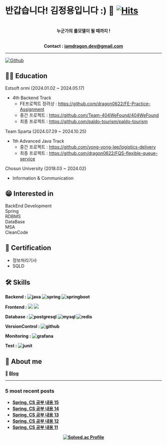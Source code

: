 # 반갑습니다! 김정용입니다 :) 👋 [![Hits](https://hits.seeyoufarm.com/api/count/incr/badge.svg?url=https%3A%2F%2Fgithub.com%2Fdragon0622&count_bg=%237FB8FF&title_bg=%23555555&icon=&icon_color=%23E7E7E7&title=hits&edge_flat=false)](https://hits.seeyoufarm.com)
<div align="center">
</br>
<b>
누군가의 롤모델이 될 때까지 ! </br></br>

Contact : iamdragon.dev@gmail.com</b>
</br>

</div>

<hr>

[![Github](https://www.codenary.co.kr/widget/github/api?username=김정용)](https://www.codenary.co.kr/user-profile/detail/김정용?github_ride=true&utm_source=github)


## 👨‍🎓 Education
Estsoft ormi (2024.01.02 ~ 2024.05.17)
  - 4th Backend Track
    - FE프로젝트 장려상 : https://github.com/dragon0622/FE-Practice-Assignment
    - 중간 프로젝트 : https://github.com/Team-404WeFound/404WeFound
    - 최종 프로젝트 : https://github.com/paldo-tourism/paldo-tourism

Team  Sparta (2024.07.29 ~ 2024.10.25)
  - 1th Advanced Java Track
    - 중간 프로젝트 : https://github.com/yong-yong-lee/logistics-delivery
    - 최종 프로젝트 : https://github.com/dragon0622/FQS-flexible-queue-service
    
Chosun University (2018.03 ~ 2024.02)
  - Information & Communication
 
## 😁 Interested in
 BackEnd Development </br>
 Spring</br>
 RDBMS</br>
 DataBase</br>
 MSA</br>
 CleanCode</br>
  
## 🌱 Certification
- 정보처리기사</br>
- SQLD</br>

## 🛠️ Skills


<b> Backend :
![java](https://www.codenary.co.kr/widget/github-techstack/api?name=java) 
![spring](https://www.codenary.co.kr/widget/github-techstack/api?name=spring) 
![springboot](https://www.codenary.co.kr/widget/github-techstack/api?name=springboot)

<b> Frontend :
  <img src="https://img.shields.io/badge/HTML5-E34F26?style=flat-square&logo=html5&logoColor=white"/>
  <img src="https://img.shields.io/badge/CSS3-1572B6?style=flat-square&logo=css3&logoColor=white"/>

<b>  Database :
![postgresql](https://www.codenary.co.kr/widget/github-techstack/api?name=postgresql)
![mysql](https://www.codenary.co.kr/widget/github-techstack/api?name=mysql) 
![redis](https://www.codenary.co.kr/widget/github-techstack/api?name=redis) 

<b>  VersionControl :
![github](https://www.codenary.co.kr/widget/github-techstack/api?name=github)

<b>  Monitoring :
![grafana](https://www.codenary.co.kr/widget/github-techstack/api?name=grafana)

<b>  Test :
![junit](https://www.codenary.co.kr/widget/github-techstack/api?name=junit) 

## 🐉 About me

💾 [**Blog**](https://velog.io/@iamdragon/posts)

<hr>



### 5 most recent posts
<!-- BLOG-POST-LIST:START -->
- [Spring, CS 공부 내용 15](https://velog.io/@iamdragon/Spring-CS-%EA%B3%B5%EB%B6%80-%EB%82%B4%EC%9A%A9-15)
- [Spring, CS 공부 내용 14](https://velog.io/@iamdragon/Spring-CS-%EA%B3%B5%EB%B6%80-%EB%82%B4%EC%9A%A9-14)
- [Spring, CS 공부 내용 13](https://velog.io/@iamdragon/Spring-CS-%EA%B3%B5%EB%B6%80-%EB%82%B4%EC%9A%A9-13-8lptf9v7)
- [Spring, CS 공부 내용 12](https://velog.io/@iamdragon/Spring-CS-%EA%B3%B5%EB%B6%80-%EB%82%B4%EC%9A%A9-12)
- [Spring, CS 공부 내용 11](https://velog.io/@iamdragon/Spring-CS-%EA%B3%B5%EB%B6%80-%EB%82%B4%EC%9A%A9-11)
<!-- BLOG-POST-LIST:END -->

<div align="center">

[![Solved.ac Profile](http://mazassumnida.wtf/api/v2/generate_badge?boj=milk5137)](https://solved.ac/milk5137/)

</div>
